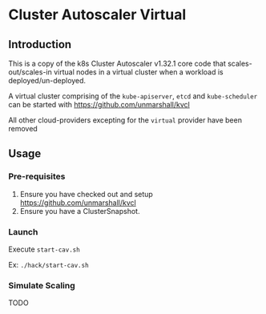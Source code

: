<!--TODO: Remove "previously referred to as master" references from this doc once this terminology is fully removed from k8s-->
# Cluster Autoscaler Virtual


## Introduction

This is a copy of the k8s Cluster Autoscaler v1.32.1 core code that scales-out/scales-in
virtual nodes in a virtual cluster when a workload is deployed/un-deployed.

A virtual cluster comprising of the `kube-apiserver`, `etcd` and `kube-scheduler` can be started with https://github.com/unmarshall/kvcl

All other cloud-providers excepting for the `virtual` provider have been removed

## Usage

### Pre-requisites

1. Ensure you have checked out and setup https://github.com/unmarshall/kvcl
1. Ensure you have a ClusterSnapshot.

###  Launch

Execute `start-cav.sh`

Ex: `./hack/start-cav.sh`


### Simulate Scaling 

TODO



